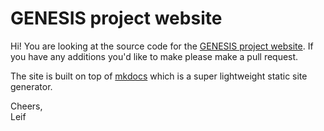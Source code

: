 # GENESIS project website

Hi! You are looking at the source code for the [GENESIS project
website](http://homepages.see.leeds.ac.uk/~earlcd/GENESIS/). If you have any
additions you'd like to make please make a pull request.

The site is built on top of [mkdocs](http://www.mkdocs.org/) which is a super
lightweight static site generator.

Cheers,  
Leif
